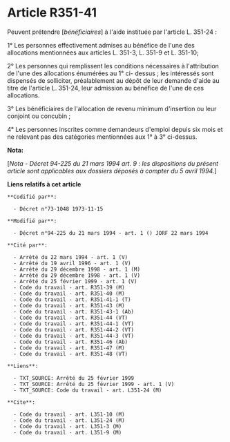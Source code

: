 # Article R351-41

Peuvent prétendre [*bénéficiaires*] à l'aide instituée par l'article L. 351-24 :

1° Les personnes effectivement admises au bénéfice de l'une des allocations mentionnées aux articles L. 351-3, L. 351-9 et L.
351-10;

2° Les personnes qui remplissent les conditions nécessaires à l'attribution de l'une des allocations énumérées au 1° ci-
dessus ; les intéressés sont dispensés de solliciter, préalablement au dépôt de leur demande d'aide au titre de l'article L.
351-24, leur admission au bénéfice de l'une de ces allocations.

3° Les bénéficiaires de l'allocation de revenu minimum d'insertion ou leur conjoint ou concubin ;

4° Les personnes inscrites comme demandeurs d'emploi depuis six mois et ne relevant pas des catégories mentionnées aux 1° à
3° ci-dessus.

**Nota:**

[*Nota - Décret 94-225 du 21 mars 1994 art. 9 : les dispositions du présent article sont applicables aux dossiers déposés à
compter du 5 avril 1994.*]

**Liens relatifs à cet article**

	**Codifié par**:

	  - Décret n°73-1048 1973-11-15

	**Modifié par**:

	  - Décret n°94-225 du 21 mars 1994 - art. 1 () JORF 22 mars 1994

	**Cité par**:

	  - Arrêté du 22 mars 1994 - art. 1 (V)
	  - Arrêté du 19 avril 1996 - art. 1 (V)
	  - Arrêté du 29 décembre 1998 - art. 1 (M)
	  - Arrêté du 29 décembre 1998 - art. 1 (V)
	  - Arrêté du 25 février 1999 - art. 1 (V)
	  - Code du travail - art. R351-39 (M)
	  - Code du travail - art. R351-40 (M)
	  - Code du travail - art. R351-41-1 (T)
	  - Code du travail - art. R351-43 (M)
	  - Code du travail - art. R351-43-1 (Ab)
	  - Code du travail - art. R351-44 (VT)
	  - Code du travail - art. R351-44-1 (VT)
	  - Code du travail - art. R351-44-2 (VT)
	  - Code du travail - art. R351-44-3 (VT)
	  - Code du travail - art. R351-46 (Ab)
	  - Code du travail - art. R351-47 (M)
	  - Code du travail - art. R351-48 (VT)

	**Liens**:

	  - TXT_SOURCE: Arrêté du 25 février 1999
	  - TXT_SOURCE: Arrêté du 25 février 1999 - art. 1 (V)
	  - TXT_SOURCE: Code du travail - art. L351-24 (M)

	**Cite**:

	  - Code du travail - art. L351-10 (M)
	  - Code du travail - art. L351-24 (M)
	  - Code du travail - art. L351-3 (M)
	  - Code du travail - art. L351-9 (M)
